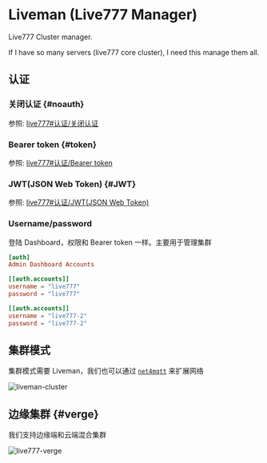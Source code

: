 # Liveman (Live777 Manager)

Live777 Cluster manager.

If I have so many servers (live777 core cluster), I need this manage them all.

## 认证

### 关闭认证 {#noauth}

参照: [live777#认证/关闭认证](/zh/guide/live777#noauth)

### Bearer token {#token}

参照: [live777#认证/Bearer token](/zh/guide/live777#token)

### JWT(JSON Web Token) {#JWT}

参照: [live777#认证/JWT(JSON Web Token)](/zh/guide/live777#JWT)

### Username/password

登陆 Dashboard，权限和 Bearer token 一样。主要用于管理集群

```toml
[auth]
Admin Dashboard Accounts

[[auth.accounts]]
username = "live777"
password = "live777"

[[auth.accounts]]
username = "live777-2"
password = "live777-2"
```

## 集群模式

集群模式需要 Liveman，我们也可以通过 [`net4mqtt`](/zh/guide/net4mqtt) 来扩展网络

![liveman-cluster](/liveman-cluster.excalidraw.svg)

## 边缘集群 {#verge}

我们支持边缘端和云端混合集群

![live777-verge](/live777-verge.excalidraw.svg)

